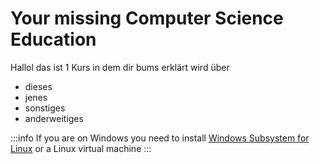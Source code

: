 ---
---

# Your missing Computer Science Education

Hallol das ist 1 Kurs in dem dir bums erklärt wird über

+ dieses 
+ jenes
+ sonstiges
+ anderweitiges

:::info
If you are on Windows you need to install [Windows Subsystem for Linux](https://docs.microsoft.com/en-us/windows/wsl/) or a Linux virtual machine
:::